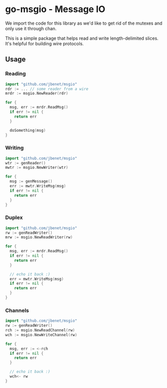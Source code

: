 # go-msgio - Message IO

We import the code for this library as we'd like to get rid of the mutexes and only use it through chan.

This is a simple package that helps read and write length-delimited slices. It's helpful for building wire protocols.

## Usage

### Reading

```go
import "github.com/jbenet/msgio"
rdr := ... // some reader from a wire
mrdr := msgio.NewReader(rdr)

for {
  msg, err := mrdr.ReadMsg()
  if err != nil {
    return err
  }

  doSomething(msg)
}
```

### Writing

```go
import "github.com/jbenet/msgio"
wtr := genReader()
mwtr := msgio.NewWriter(wtr)

for {
  msg := genMessage()
  err := mwtr.WriteMsg(msg)
  if err != nil {
    return err
  }
}
```

### Duplex

```go
import "github.com/jbenet/msgio"
rw := genReadWriter()
mrw := msgio.NewReadWriter(rw)

for {
  msg, err := mrdr.ReadMsg()
  if err != nil {
    return err
  }

  // echo it back :)
  err = mwtr.WriteMsg(msg)
  if err != nil {
    return err
  }
}
```

### Channels

```go
import "github.com/jbenet/msgio"
rw := genReadWriter()
rch := msgio.NewReadChannel(rw)
wch := msgio.NewWriteChannel(rw)

for {
  msg, err := <-rch
  if err != nil {
    return err
  }

  // echo it back :)
  wch<- rw
}
```
